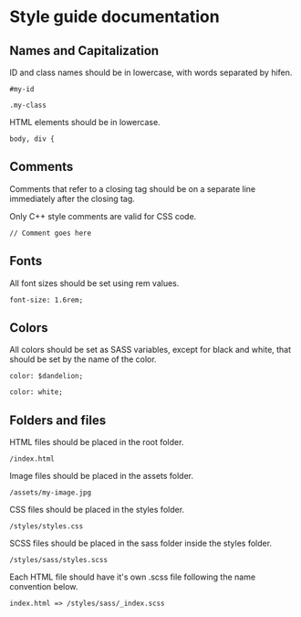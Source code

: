 # Style guide documentation

## Names and Capitalization

ID and class names should be in lowercase, with words separated by hifen.

```
#my-id
```
```
.my-class
```

HTML elements should be in lowercase.

```
body, div {
```
## Comments

Comments that refer to a closing tag should be on a separate line immediately after the closing tag.

Only C++ style comments are valid for CSS code.

```
// Comment goes here
```
## Fonts

All font sizes should be set using rem values.

```
font-size: 1.6rem;
```

## Colors

All colors should be set as SASS variables, except for black and white, that should be set by the name of the color.

```
color: $dandelion;
```
```
color: white;
```

## Folders and files

HTML files should be placed in the root folder.

```
/index.html
```

Image files should be placed in the assets folder.

```
/assets/my-image.jpg
```

CSS files should be placed in the styles folder.

```
/styles/styles.css
```

SCSS files should be placed in the sass folder inside the styles folder.

```
/styles/sass/styles.scss
```

Each HTML file should have it's own .scss file following the name convention below.

```
index.html => /styles/sass/_index.scss
```
